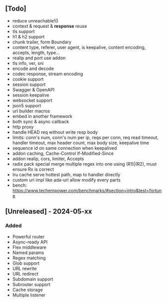 ## [Todo]

- reduce unreachable!()
- context & request & **response** reuse
- tls support
- h1 & h2 support
- chunk trailer, form Boundary
- content type, referer, user agent, is keepalive, content encoding, accepts, length, type... 
- realip and port use addon
- tls info, ver, sni
- encode and decode
- codec response, stream encoding
- cookie support
- session support
- Swagger & OpenAPI
- session keepalive
- websocket support
- json5 support
- url builder macros
- embed in another framework
- both sync & async callback
- http proxy
- handle HEAD req without write resp body
- limits: conn's num, conn's num per ip, reqs per conn, req read timeout, handler timeout, max header count, max body size, keepalive time
- sequence id on same connection when keepalived
- addon caching, Cache-Control If-Modified-Since
- addon realip, cors, limiter, Accepts
- radix pack special merge multiple regex into one using (R1)|(R2), must ensure Rx is correct
- lru cache serve hottest path, map to handler directly
- custom uri impl like ada-url allow modify every parts
- bench: https://www.techempower.com/benchmarks/#section=intro&test=fortune

## [Unreleased] - 2024-05-xx

### Added

- Powerful router
- Async-ready API
- Flex middleware
- Named params
- Regex matching
- Glob support
- URL rewrite
- URL redirect
- Subdomain support
- Subrouter support
- Cache storage
- Multiple listener